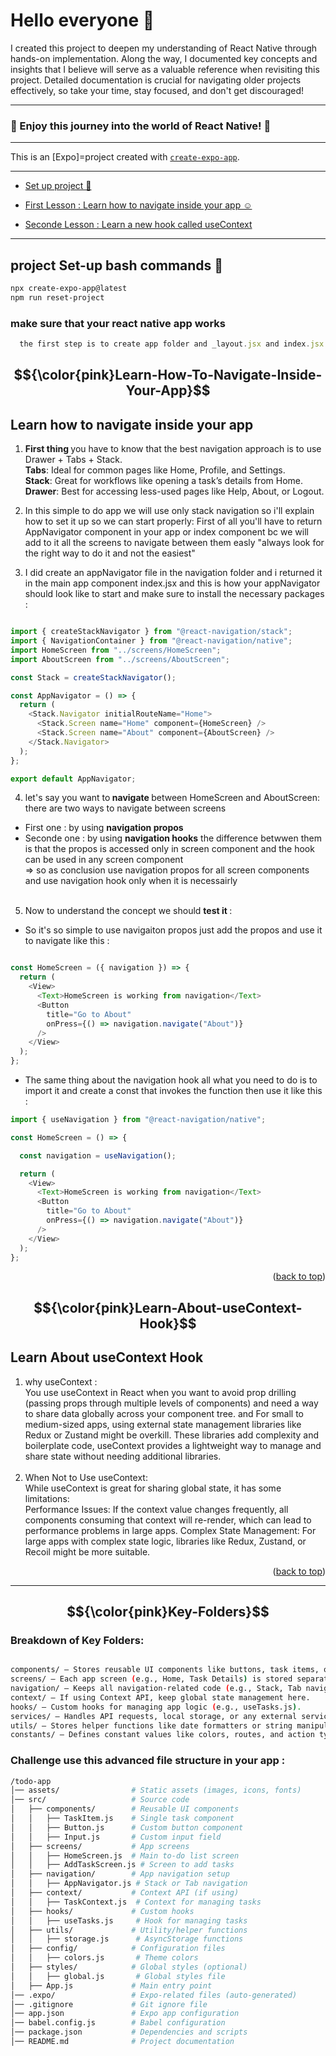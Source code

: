 # Hello everyone 🌸

<p>
I created this project to deepen my understanding of React Native through hands-on implementation. Along the way, I documented key concepts and insights that I believe will serve as a valuable reference when revisiting this project. Detailed documentation is crucial for navigating older projects effectively, so take your time, stay focused, and don't get discouraged!
</p>
<hr></hr>
<h3>💙 Enjoy this journey into the world of React Native! 💙</h3>
<hr></hr>
<a id="readme-top"></a>

This is an [Expo]=project created with [`create-expo-app`](https://www.npmjs.com/package/create-expo-app).

<hr />

* [Set up project 🤗](#project-set-up-bash-commands)

* [First Lesson : Learn how to navigate inside your app ☺️](#learn-how-to-navigate-inside-your-app)

* [Seconde Lesson : Learn a new hook called useContext ](#learn-about-usecontext-hook)


<hr />

## project Set-up bash commands 🤗

```bash
npx create-expo-app@latest
npm run reset-project
```

### make sure that your react native app works

```js
  the first step is to create app folder and _layout.jsx and index.jsx files and return any text
```
<!-- $$ to center the text and one $ to set text in the left side-->

## $${\color{pink}Learn-How-To-Navigate-Inside-Your-App}$$

## Learn how to navigate inside your app



  1. <b> First thing </b>you have to know that the best navigation approach is to use Drawer + Tabs + Stack.  <br/>
<b>Tabs</b>: Ideal for common pages like Home, Profile, and Settings.<br/>
<b>Stack</b>: Great for workflows like opening a task’s details from Home.<br/>
<b>Drawer</b>: Best for accessing less-used pages like Help, About, or Logout.<br/>



2. In this simple to do app we will use only stack navigation so i'll explain how to set it up so we can start properly:
 First of all you'll have to return AppNavigator component in your app or index component bc we will add to it all the screens to navigate between them easly "always look for the right way to do it and not the easiest"

3. I did create an appNavigator file in the navigation folder and i returned it in the main app component index.jsx
 and this is how your appNavigator should look like to start and make sure to install the necessary packages :

```js

import { createStackNavigator } from "@react-navigation/stack";
import { NavigationContainer } from "@react-navigation/native";
import HomeScreen from "../screens/HomeScreen";
import AboutScreen from "../screens/AboutScreen";

const Stack = createStackNavigator();

const AppNavigator = () => {
  return (
    <Stack.Navigator initialRouteName="Home">
      <Stack.Screen name="Home" component={HomeScreen} />
      <Stack.Screen name="About" component={AboutScreen} />
    </Stack.Navigator>
  );
};

export default AppNavigator;
```


4. let's say you want to<b> navigate </b> between HomeScreen and AboutScreen:
there are two ways to navigate between screens
* First one : by using <b>navigation propos</b>
* Seconde one : by using <b>navigation hooks</b>
 the difference betwwen them is that the propos is accessed only in screen component and the hook can be used in any screen component <br/>
=>  so as conclusion use navigation propos for all screen components and use navigation hook only when it is necessairly  <br/><br/>


 
5. Now to understand the concept we should <b> test it </b>: 

* So it's so simple to use navigaiton propos just add the propos and use it to navigate like this :


```js

const HomeScreen = ({ navigation }) => {
  return (
    <View>
      <Text>HomeScreen is working from navigation</Text>
      <Button
        title="Go to About"
        onPress={() => navigation.navigate("About")}
      />
    </View>
  );
};
```
* The same thing about the navigation hook all what you need to do is to import it and create a const that invokes the function then use it like this : 
```js
import { useNavigation } from "@react-navigation/native";

const HomeScreen = () => {

  const navigation = useNavigation();

  return (
    <View>
      <Text>HomeScreen is working from navigation</Text>
      <Button
        title="Go to About"
        onPress={() => navigation.navigate("About")}
      />
    </View>
  );
};
```

<p align="right">(<a href="#readme-top">back to top</a>)</p>

## $${\color{pink}Learn-About-useContext-Hook}$$	

## Learn About useContext Hook


<!-- ```diff
- text in red
+ text in green
! text in orange
# text in gray
@@ text in purple (and bold)@@
``` -->


<!-- > [!NOTE]
> Highlights information that users should take into account, even when skimming.

> [!TIP]
> Optional information to help a user be more successful.

> [!IMPORTANT]
> Crucial information necessary for users to succeed.

> [!WARNING]
> Critical content demanding immediate user attention due to potential risks.

> [!CAUTION]
> Negative potential consequences of an action. -->

1. why useContext : <br/>
You use useContext in React when you want to avoid prop drilling (passing props through multiple levels of components) and need a way to share data globally across your component tree. and For small to medium-sized apps, using external state management libraries like Redux or Zustand might be overkill. These libraries add complexity and boilerplate code, useContext provides a lightweight way to manage and share state without needing additional libraries. <br /><br />
2. When Not to Use useContext:<br/>
While useContext is great for sharing global state, it has some limitations:<br/>
Performance Issues: If the context value changes frequently, all components consuming that context will re-render, which can lead to performance problems in large apps.
Complex State Management: For large apps with complex state logic, libraries like Redux, Zustand, or Recoil might be more suitable.

<p align="right">(<a href="#readme-top">back to top</a>)</p>

<hr />

## $${\color{pink}Key-Folders}$$	


### Breakdown of Key Folders:

```bash

components/ – Stores reusable UI components like buttons, task items, or modals.
screens/ – Each app screen (e.g., Home, Task Details) is stored separately.
navigation/ – Keeps all navigation-related code (e.g., Stack, Tab navigators).
context/ – If using Context API, keep global state management here.
hooks/ – Custom hooks for managing app logic (e.g., useTasks.js).
services/ – Handles API requests, local storage, or any external services.
utils/ – Stores helper functions like date formatters or string manipulators.
constants/ – Defines constant values like colors, routes, and action types.

```

### Challenge use this advanced file structure in your app :

```bash
/todo-app
│── assets/                # Static assets (images, icons, fonts)
│── src/                   # Source code
│   ├── components/        # Reusable UI components
│   │   ├── TaskItem.js    # Single task component
│   │   ├── Button.js      # Custom button component
│   │   ├── Input.js       # Custom input field
│   ├── screens/           # App screens
│   │   ├── HomeScreen.js  # Main to-do list screen
│   │   ├── AddTaskScreen.js # Screen to add tasks
│   ├── navigation/        # App navigation setup
│   │   ├── AppNavigator.js # Stack or Tab navigation
│   ├── context/           # Context API (if using)
│   │   ├── TaskContext.js  # Context for managing tasks
│   ├── hooks/             # Custom hooks
│   │   ├── useTasks.js     # Hook for managing tasks
│   ├── utils/             # Utility/helper functions
│   │   ├── storage.js      # AsyncStorage functions
│   ├── config/            # Configuration files
│   │   ├── colors.js       # Theme colors
│   ├── styles/            # Global styles (optional)
│   │   ├── global.js       # Global styles file
│   ├── App.js             # Main entry point
│── .expo/                 # Expo-related files (auto-generated)
│── .gitignore             # Git ignore file
│── app.json               # Expo app configuration
│── babel.config.js        # Babel configuration
│── package.json           # Dependencies and scripts
│── README.md              # Project documentation


```
